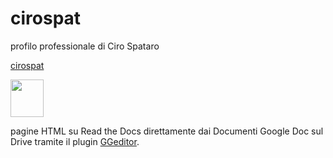 # cirospat

profilo professionale di Ciro Spataro

[cirospat](http://cirospat.readthedocs.io)

<p><img class="imageLeft" style="width: 53px; height: 60px;" src="http://cirospat.readthedocs.io/it/latest/_static/cirospat.jpg">

pagine HTML su Read the Docs direttamente dai Documenti Google Doc sul Drive tramite il plugin [GGeditor](http://googledocs.readthedocs.io).




